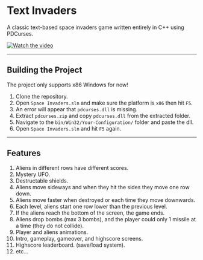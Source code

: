 # Text Invaders

A classic text-based space invaders game written entirely in C++ using PDCurses.

[![Watch the video](https://img.youtube.com/vi/ZvpUCR_2UOI/hqdefault.jpg)](https://www.youtube.com/embed/ZvpUCR_2UOI)

***

## Building the Project
The project only supports x86 Windows for now!
1. Clone the repository.
2. Open `Space Invaders.sln` and make sure the platform is `x86` then hit `F5`.
3. An error will appear that `pdcurses.dll` is missing.
4. Extract `pdcurses.zip` and copy `pdcurses.dll` from the extracted folder.
5. Navigate to the `bin/Win32/Your-Configuration/` folder and paste the dll.
6. Open `Space Invaders.sln` and hit `F5` again.

***

## Features

1. Aliens in different rows have different scores.
2. Mystery UFO.
3. Destructable shields.
4. Aliens move sideways and when they hit the sides they move one row down.
5. Aliens move faster when destroyed or each time they move downwards.
6. Each level, aliens start one row lower than the previous level.
7. If the aliens reach the bottom of the screen, the game ends.
8. Aliens drop bombs (max 3 bombs), and the player could only 1 missile at a time (they do not collide).
9. Player and aliens animations.
10. Intro, gameplay, gameover, and highscore screens.
11. Highscore leaderboard. (save/load system).
12. etc...
